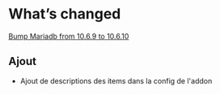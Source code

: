 # What’s changed
[Bump Mariadb from 10.6.9 to 10.6.10](https://github.com/erdnaxela02/addon-sharry-dependency-less/commit/64cde47b1fe26ae842ba8f9ec60b4e8bdbc211bf)
## Ajout
- Ajout de descriptions des items dans la config de l'addon